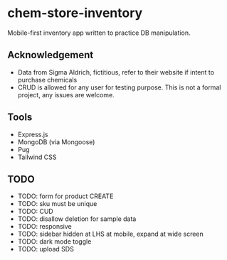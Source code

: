 # chem-store-inventory

Mobile-first inventory app written to practice DB manipulation.

## Acknowledgement

- Data from Sigma Aldrich, fictitious, refer to their website if intent to
  purchase chemicals
- CRUD is allowed for any user for testing purpose. This is not a formal
  project, any issues are welcome.

## Tools

- Express.js
- MongoDB (via Mongoose)
- Pug
- Tailwind CSS

## TODO

- TODO: form for product CREATE
- TODO: sku must be unique
- TODO: CUD
- TODO: disallow deletion for sample data
- TODO: responsive
- TODO: sidebar hidden at LHS at mobile, expand at wide screen
- TODO: dark mode toggle
- TODO: upload SDS
